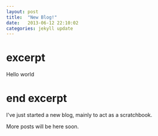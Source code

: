 ```yaml
---
layout: post
title:  "New Blog!"
date:   2013-06-12 22:10:02
categories: jekyll update
---
```

# excerpt
Hello world
# end excerpt
I've just started a new blog, mainly to act as a scratchbook.

More posts will be here soon.
